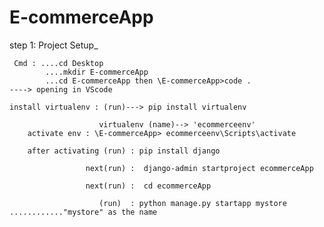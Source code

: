 # E-commerceApp


step 1: Project Setup_

     Cmd : ....cd Desktop
            ....mkdir E-commerceApp
            ...cd E-commerceApp then \E-commerceApp>code .                  ----> opening in VScode

    install virtualenv : (run)---> pip install virtualenv

                        virtualenv (name)--> 'ecommerceenv' 
        activate env : \E-commerceApp> ecommerceenv\Scripts\activate   

        after activating (run) : pip install django  

                     next(run) :  django-admin startproject ecommerceApp

                     next(run) :  cd ecommerceApp

                        (run)  : python manage.py startapp mystore   ............"mystore" as the name 
